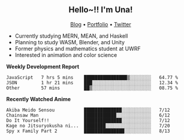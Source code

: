 <h2 align="center">
  Hello~!! I'm Una!
</h2>

<p align="center">
  <a href="https://anarchy.website/">Blog</a> &bull;
  <a href="https://una-ada.github.io/">Portfolio</a> &bull;
  <a href="https://twitter.com/xn__z7x">Twitter</a>
</p>

- Currently studying MERN, MEAN, and Haskell
- Planning to study WASM, Blender, and Unity
- Former physics and mathematics student at UWRF
- Interested in animation and color science

**Weekly Development Report**

<!--START_SECTION:waka-->

```text
JavaScript   7 hrs 5 mins    ████████████████▒░░░░░░░░   64.77 %
JSON         1 hr 21 mins    ███░░░░░░░░░░░░░░░░░░░░░░   12.34 %
Other        57 mins         ██▒░░░░░░░░░░░░░░░░░░░░░░   08.75 %
```

<!--END_SECTION:waka-->

**Recently Watched Anime**

<!-- RECENT-ANIME:START -->

    Akiba Meido Sensou           ██████████████░░░░░░░░░░░   7/12
    Chainsaw Man                 ████████████░░░░░░░░░░░░░   6/12
    Do It Yourself!!             ██████████████░░░░░░░░░░░   7/12
    Kage no Jitsuryokusha ni...  ████████░░░░░░░░░░░░░░░░░   7/20
    Spy x Family Part 2          ███████████████░░░░░░░░░░   8/13
<!-- RECENT-ANIME:END -->
